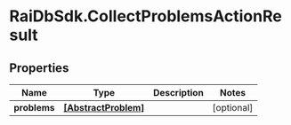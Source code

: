 # RaiDbSdk.CollectProblemsActionResult

## Properties

Name | Type | Description | Notes
------------ | ------------- | ------------- | -------------
**problems** | [**[AbstractProblem]**](AbstractProblem.md) |  | [optional] 


